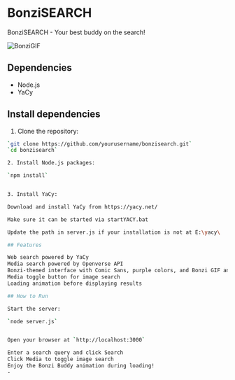 # BonziSEARCH
BonziSEARCH - Your best buddy on the search!


![BonziGIF](https://media.tenor.com/0R9Lc0Mz_0sAAAAM/bonzi-bonzibuddy.gif)

## Dependencies

- Node.js
- YaCy

## Install dependencies

1. Clone the repository:

```bash
`git clone https://github.com/yourusername/bonzisearch.git`
`cd bonzisearch`

2. Install Node.js packages:

`npm install`


3. Install YaCy:

Download and install YaCy from https://yacy.net/

Make sure it can be started via startYACY.bat

Update the path in server.js if your installation is not at E:\yacy\

## Features

Web search powered by YaCy
Media search powered by Openverse API
Bonzi-themed interface with Comic Sans, purple colors, and Bonzi GIF animation
Media toggle button for image search
Loading animation before displaying results

## How to Run

Start the server:

`node server.js`


Open your browser at `http://localhost:3000`

Enter a search query and click Search
Click Media to toggle image search
Enjoy the Bonzi Buddy animation during loading!
- 

